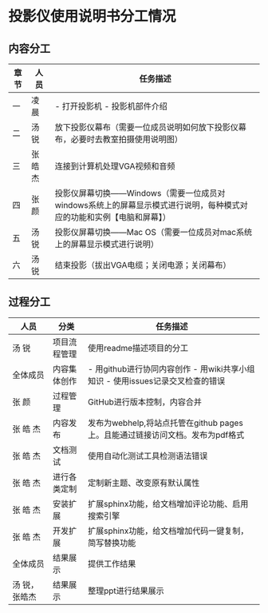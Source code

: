 # 投影仪使用说明书分工情况

## 内容分工
|章节|人员|任务描述|
|  ----  | ----  | ----  |
|一|凌  晨|- 打开投影机 - 投影机部件介绍|
|二|汤  锐|放下投影仪幕布（需要一位成员说明如何放下投影仪幕布，必要时去教室拍摄使用说明图）|
|三|张 皓 杰|连接到计算机处理VGA视频和音频|
|四|张  颜|投影仪屏幕切换——Windows（需要一位成员对windows系统上的屏幕显示模式进行说明，每种模式对应的功能和实例【电脑和屏幕】）|
|五|汤  锐|投影仪屏幕切换——Mac OS（需要一位成员对mac系统上的屏幕显示模式进行说明）|
|六|汤  锐|结束投影（拔出VGA电缆；关闭电源；关闭幕布）|

## 过程分工

|人员|分类|任务描述|
|  ----  | ----  | ----  |
|汤    锐|项目流程管理|使用readme描述项目的分工|
|全体成员|内容集体创作|- 用github进行协同内容创作 - 用wiki共享小组知识 - 使用issues记录交叉检查的错误|
|张    颜|过程管理|GitHub进行版本控制，内容合并|
|张 皓 杰|内容发布|发布为webhelp,将站点托管在github pages上。且能通过链接访问文档。发布为pdf格式|
|张 皓 杰|文档测试|使用自动化测试工具检测语法错误|
|张 皓 杰|进行各类定制|定制新主题、改变原有默认属性|
|张 皓 杰|安装扩展|扩展sphinx功能，给文档增加评论功能、启用搜索引擎|
|张 皓 杰|开发扩展|扩展sphinx功能，给文档增加代码一键复制，简写替换功能|
|全体成员|结果展示|提供工作结果|
|汤   锐，张皓杰|结果展示|整理ppt进行结果展示|


